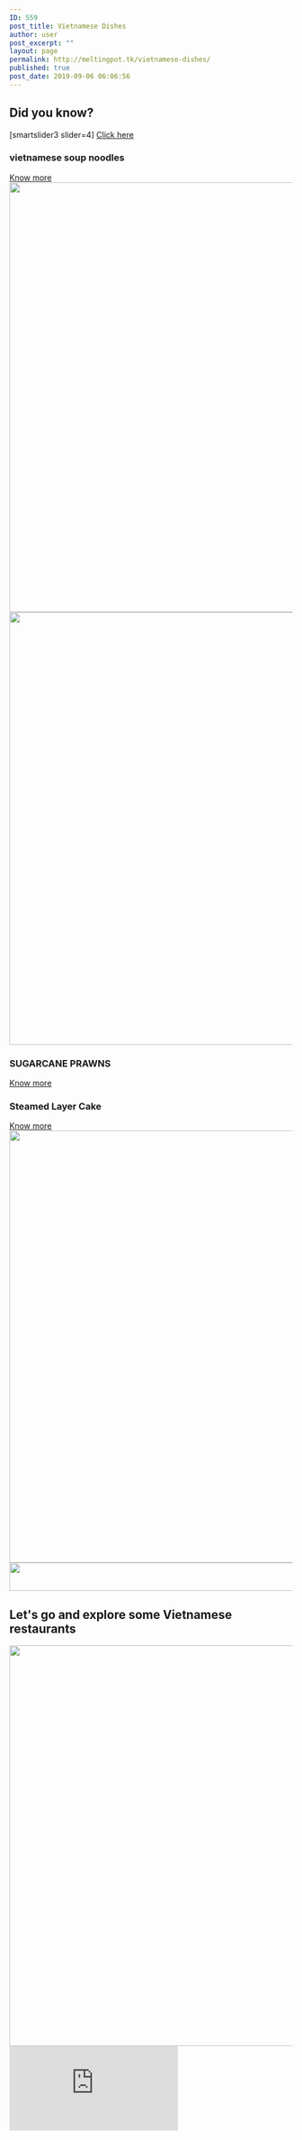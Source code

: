```yaml
---
ID: 559
post_title: Vietnamese Dishes
author: user
post_excerpt: ""
layout: page
permalink: http://meltingpot.tk/vietnamese-dishes/
published: true
post_date: 2019-09-06 06:06:56
---
```

<h2>Did you know?</h2>		
		[smartslider3 slider=4]		
			<a href="#" role="button">
						Click here
					</a>
			<a href="#dada">
						</a>
			<h3>vietnamese soup noodles</h3>		
			<a href="https://meltingpot.tk/vietnamese-soup-noodle/" role="button">
						Know more
					</a>
										<img width="1017" height="763" src="http://www.meltingpot.tk/wp-content/uploads/2019/09/WechatIMG256.jpeg" alt="" srcset="https://www.meltingpot.tk/wp-content/uploads/2019/09/WechatIMG256.jpeg 1017w, https://www.meltingpot.tk/wp-content/uploads/2019/09/WechatIMG256-300x225.jpeg 300w, https://www.meltingpot.tk/wp-content/uploads/2019/09/WechatIMG256-768x576.jpeg 768w" sizes="(max-width: 1017px) 100vw, 1017px" />											
										<img width="1024" height="768" src="http://www.meltingpot.tk/wp-content/uploads/2019/09/20171007_123902_resized-1024x768-1024x768.jpg" alt="" srcset="https://www.meltingpot.tk/wp-content/uploads/2019/09/20171007_123902_resized-1024x768.jpg 1024w, https://www.meltingpot.tk/wp-content/uploads/2019/09/20171007_123902_resized-1024x768-300x225.jpg 300w, https://www.meltingpot.tk/wp-content/uploads/2019/09/20171007_123902_resized-1024x768-768x576.jpg 768w" sizes="(max-width: 1024px) 100vw, 1024px" />											
			<h3>SUGARCANE PRAWNS</h3>		
			<a href="https://meltingpot.tk/sugarcane-prawns/" role="button">
						Know more
					</a>
			<h3>Steamed Layer Cake
</h3>		
			<a href="https://www.meltingpot.tk/steamed-layer-cake/" role="button">
						Know more
					</a>
										<img width="1024" height="767" src="http://www.meltingpot.tk/wp-content/uploads/2019/10/WechatIMG275-1024x767.jpeg" alt="" srcset="https://www.meltingpot.tk/wp-content/uploads/2019/10/WechatIMG275-1024x767.jpeg 1024w, https://www.meltingpot.tk/wp-content/uploads/2019/10/WechatIMG275-300x225.jpeg 300w, https://www.meltingpot.tk/wp-content/uploads/2019/10/WechatIMG275-768x576.jpeg 768w, https://www.meltingpot.tk/wp-content/uploads/2019/10/WechatIMG275.jpeg 1333w" sizes="(max-width: 1024px) 100vw, 1024px" />											
										<img width="1024" height="50" src="http://www.meltingpot.tk/wp-content/uploads/2019/09/Untitled-47-1024x50.png" alt="" srcset="https://www.meltingpot.tk/wp-content/uploads/2019/09/Untitled-47-1024x50.png 1024w, https://www.meltingpot.tk/wp-content/uploads/2019/09/Untitled-47-300x15.png 300w, https://www.meltingpot.tk/wp-content/uploads/2019/09/Untitled-47-768x38.png 768w, https://www.meltingpot.tk/wp-content/uploads/2019/09/Untitled-47.png 1483w" sizes="(max-width: 1024px) 100vw, 1024px" />											
			<h2>Let's go and explore some Vietnamese restaurants</h2>		
										<img width="718" height="711" src="http://www.meltingpot.tk/wp-content/uploads/2019/09/Untitled-68.png" alt="" srcset="https://www.meltingpot.tk/wp-content/uploads/2019/09/Untitled-68.png 718w, https://www.meltingpot.tk/wp-content/uploads/2019/09/Untitled-68-150x150.png 150w, https://www.meltingpot.tk/wp-content/uploads/2019/09/Untitled-68-300x297.png 300w" sizes="(max-width: 718px) 100vw, 718px" />											
			<iframe frameborder="0" scrolling="no" marginheight="0" marginwidth="0" src="https://maps.google.com/maps?q=Vietnamese%20Restaurants&amp;t=m&amp;z=11&amp;output=embed&amp;iwloc=near" aria-label="Vietnamese Restaurants"></iframe>